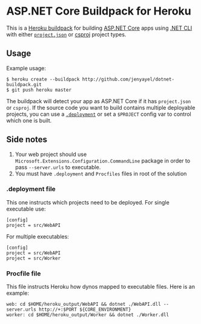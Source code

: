 # ASP.NET Core Buildpack for Heroku

This is a [Heroku buildpack](http://devcenter.heroku.com/articles/buildpack) for building [ASP.NET Core](https://docs.asp.net/en/latest/conceptual-overview/aspnet.html) apps using [.NET CLI](https://github.com/dotnet/cli) with either [`project.json`](https://github.com/aspnet/Home/wiki/Project.json-file) or [csproj](https://docs.microsoft.com/en-us/dotnet/articles/core/tools/project-json-to-csproj) project types.

## Usage

Example usage:

    $ heroku create --buildpack http://github.com/jenyayel/dotnet-buildpack.git
    $ git push heroku master

The buildpack will detect your app as ASP.NET Core if it has `project.json` or `csproj`. If the source code you want to build contains multiple deployable projects, you can use a [`.deployment`](https://github.com/projectkudu/kudu/wiki/Customizing-deployments) or set a `$PROJECT` config var to control which one is built.

## Side notes
1. Your web project should use `Microsoft.Extensions.Configuration.CommandLine` package in order to pass `--server.urls` to executable.
2. You must have `.deployment` and `Procfiles` files in root of the solution

### .deployment file
This one instructs which projects need to be deployed. For single executable use:
```
[config]
project = src/WebAPI
```

For multiple executables:
```
[config]
project = src/WebAPI
project = src/Worker
```

### Procfile file
This file instructs Heroku how dynos mapped to executable files. Here is an example:
```
web: cd $HOME/heroku_output/WebAPI && dotnet ./WebAPI.dll --server.urls http://+:$PORT ${CORE_ENVIRONMENT}
worker: cd $HOME/heroku_output/Worker && dotnet ./Worker.dll
```